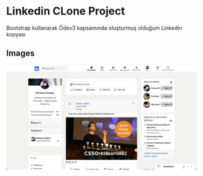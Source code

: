 # Linkedin CLone Project
Bootstrap kullanarak Ödev3 kapsamında oluşturmuş olduğum Linkedin kopyası

## Images
![Project Image](https://raw.githubusercontent.com/ElifBahar/Patika.dev-BaslangicSeviyePHP/master/BOOTSTRAP/odev3/assets/odev3ProjectPreview.png)

